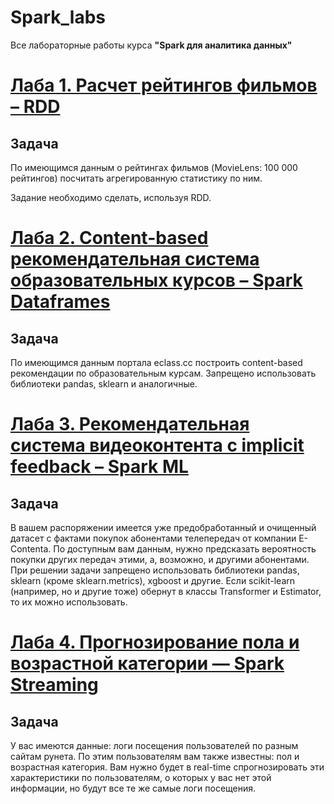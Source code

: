 # Spark_labs

Все лабораторные работы курса **"Spark для аналитика данных"**

# [Лаба 1. Расчет рейтингов фильмов – RDD](https://github.com/Alexdemenev/Spark_labs/blob/main/lab_1.ipynb)

## Задача

По имеющимся данным о рейтингах фильмов (MovieLens: 100 000 рейтингов) посчитать агрегированную статистику по ним.

Задание необходимо сделать, используя RDD.



# [Лаба 2. Content-based рекомендательная система образовательных курсов – Spark Dataframes](https://github.com/Alexdemenev/Spark_labs/blob/main/lab_2.ipynb)

## Задача

По имеющимся данным портала eclass.cc построить content-based рекомендации по образовательным курсам. Запрещено использовать библиотеки pandas, sklearn и аналогичные.



# [Лаба 3. Рекомендательная система видеоконтента с implicit feedback – Spark ML](https://github.com/Alexdemenev/Spark_labs/blob/main/lab_3.ipynb)

## Задача

В вашем распоряжении имеется уже предобработанный и очищенный датасет с фактами покупок абонентами телепередач от компании E-Contenta. По доступным вам данным, нужно предсказать вероятность покупки других передач этими, а, возможно, и другими абонентами.
При решении задачи запрещено использовать библиотеки pandas, sklearn (кроме sklearn.metrics), xgboost и другие.
Если scikit-learn (например, но и другие тоже) обернут в классы Transformer и Estimator, то их можно использовать.



# [Лаба 4. Прогнозирование пола и возрастной категории — Spark Streaming](https://github.com/Alexdemenev/Spark_labs/blob/main/lab_4.ipynb)

## Задача

У вас имеются данные: логи посещения пользователей по разным сайтам рунета. По этим пользователям вам также известны: пол и возрастная категория. Вам нужно будет в real-time спрогнозировать эти характеристики по пользователям, о которых у вас нет этой информации, но будут все те же самые логи посещения.
